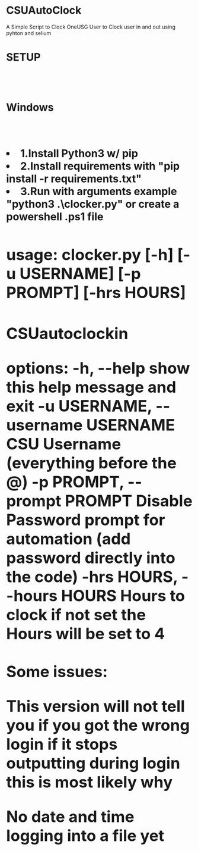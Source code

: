 # CSUAutoClock
 A Simple Script to Clock OneUSG User to Clock user in and out using pyhton and selium

<h1>SETUP<h1/><br/>
<p>Windows<p/><br/>
<li>1.Install Python3 w/ pip
<li>2.Install requirements with "pip install -r requirements.txt"
<li>3.Run with arguments  example "python3 .\clocker.py" or create a powershell .ps1 file


<h2>usage: clocker.py [-h] [-u USERNAME] [-p PROMPT] [-hrs HOURS]<h2/>

CSUautoclockin

options:
  -h, --help            show this help message and exit
  -u USERNAME, --username USERNAME
                        CSU Username (everything before the @)
  -p PROMPT, --prompt PROMPT
                        Disable Password prompt for automation (add password
                        directly into the code)
  -hrs HOURS, --hours HOURS
                        Hours to clock if not set the Hours will be set to 4
 <br/> <br/>Some issues: 

This version will not tell you if you got the wrong login if it stops outputting during login this is most likely why

No date and time logging  into a file yet 
